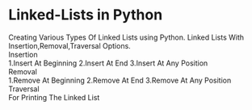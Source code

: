 # Linked-Lists in Python

Creating Various Types Of Linked Lists using Python.
Linked Lists With Insertion,Removal,Traversal Options.\
Insertion\
      1.Insert At Beginning
      2.Insert At End
      3.Insert At Any Position\
Removal\
      1.Remove At Beginning
      2.Remove At End
      3.Remove At Any Position\
 Traversal\
 For Printing The Linked List

      
